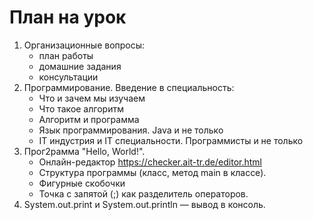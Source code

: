 # План на урок
1. Организационные вопросы:
   - план работы
   - домашние задания
   - консультации
1. Программирование. Введение в специальность:
   - Что и зачем мы изучаем	
   - Что такое алгоритм
   - Алгоритм и программа 
   - Язык программирования. Java и не только		
   - IT индустрия и IT специальности. Программисты и не только
1. Прог2рамма "Hello, World!".
   - Онлайн-редактор https://checker.ait-tr.de/editor.html
   - Структура программы (класс, метод main в классе).
   - Фигурные скобочки
   - Точка с запятой (;) как разделитель операторов.
1. System.out.print и System.out.println — вывод в консоль.
 
